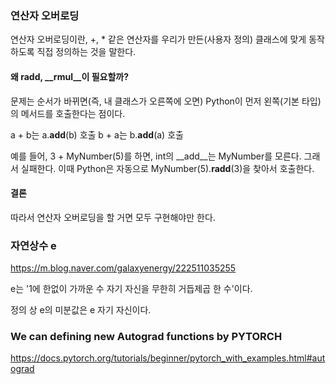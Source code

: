 ### 연산자 오버로딩

연산자 오버로딩이란, +, * 같은 연산자를 우리가 만든(사용자 정의) 클래스에 맞게 동작하도록 직접 정의하는 것을 말한다.

#### 왜 __radd__, __rmul__이 필요할까?

문제는 순서가 바뀌면(즉, 내 클래스가 오른쪽에 오면) Python이 먼저 왼쪽(기본 타입)의 메서드를 호출한다는 점이다.

a + b는 a.__add__(b) 호출
b + a는 b.__add__(a) 호출

예를 들어, 3 + MyNumber(5)를 하면, int의 __add__는 MyNumber를 모른다. 그래서 실패한다.
이때 Python은 자동으로 MyNumber(5).__radd__(3)을 찾아서 호출한다.

#### 결론
따라서 연산자 오버로딩을 할 거면 모두 구현해야만 한다.


### 자연상수 e
https://m.blog.naver.com/galaxyenergy/222511035255

e는 '1에 한없이 가까운 수 자기 자신을 무한히 거듭제곱 한 수'이다.

정의 상 e의 미분값은 e 자기 자신이다.


### We can defining new Autograd functions by PYTORCH
https://docs.pytorch.org/tutorials/beginner/pytorch_with_examples.html#autograd
